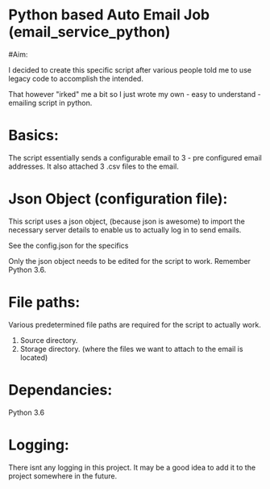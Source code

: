 # Python based Auto Email Job (email_service_python)

#Aim:

I decided to create this specific script after various people told me to use legacy code to accomplish the intended.

That however "irked" me a bit so I just wrote my own - easy to understand - emailing script in python. 

# Basics:

The script essentially sends a configurable email to 3 - pre configured email addresses. It also attached 3 .csv files to the email. 

# Json Object (configuration file):

This script uses a json object, (because json is awesome) to import the necessary server details to enable us to actually log in to send emails. 

See the config.json for the specifics

Only the json object needs to be edited for the script to work. Remember Python 3.6.

# File paths:

Various predetermined file paths are required for the script to actually work.
1. Source directory.
2. Storage directory. (where the files we want to attach to the email is located)

# Dependancies:
Python 3.6

# Logging:
There isnt any logging in this project. It may be a good idea to add it to the project somewhere in the future.

